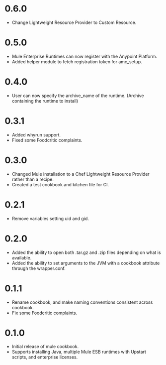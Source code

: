 # 0.6.0

* Change Lightweight Resource Provider to Custom Resource.

# 0.5.0

* Mule Enterprise Runtimes can now register with the Anypoint Platform.
* Added helper module to fetch registration token for amc_setup.

# 0.4.0

* User can now specify the archive_name of the runtime. (Archive containing the runtime to install)

# 0.3.1

* Added whyrun support.
* Fixed some Foodcritic complaints.

# 0.3.0

* Changed Mule installation to a Chef Lightweight Resource Provider rather than a recipe.
* Created a test cookbook and kitchen file for CI.

# 0.2.1

* Remove variables setting uid and gid.

# 0.2.0

* Added the ability to open both .tar.gz and .zip files depending on what is available.
* Added the ability to set arguments to the JVM with a cookbook attribute through the wrapper.conf.

# 0.1.1

* Rename cookbook, and make naming conventions consistent across cookbook.
* Fix some Foodcritic complaints.

# 0.1.0

* Initial release of mule cookbook.
* Supports installing Java, multiple Mule ESB runtimes with Upstart scripts, and enterprise licenses.
